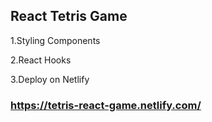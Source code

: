 
## React Tetris Game
1.Styling Components

2.React Hooks

3.Deploy on Netlify



### https://tetris-react-game.netlify.com/


